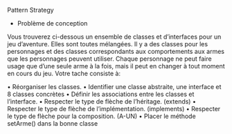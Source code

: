 Pattern Strategy 


* Problème de conception 

Vous trouverez ci-dessous un ensemble de classes et d’interfaces pour un jeu d’aventure. Elles sont toutes mélangées. Il y a des classes pour les personnages et des classes correspondants aux comportements aux armes que les personnages peuvent utiliser. Chaque personnage ne peut faire usage que d’une seule arme à la fois, mais il peut en changer à tout moment en cours du jeu. Votre tache consiste à:


• Réorganiser les classes. 
• Identifier une classe abstraite, une interface et 8 classes concrètes 
• Définir les associations entre les classes et l’interface. 
• Respecter le type de flèche de l’héritage. (extends) 
• Respecter le type de flèche de l’implémentation. (implements) 
• Respecter le type de flèche pour la composition. (A-UN) 
• Placer le méthode setArme() dans la bonne classe
